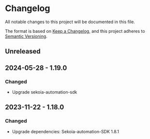 # Changelog

All notable changes to this project will be documented in this file.

The format is based on [Keep a Changelog](https://keepachangelog.com/en/1.0.0/),
and this project adheres to [Semantic Versioning](https://semver.org/spec/v2.0.0.html).

## Unreleased

## 2024-05-28 - 1.19.0

### Changed

- Upgrade sekoia-automation-sdk

## 2023-11-22 - 1.18.0

### Changed

- Upgrade dependencies: Sekoia-automation-SDK 1.8.1
